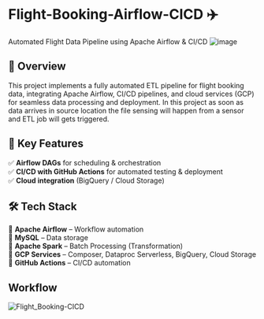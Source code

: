 # Flight-Booking-Airflow-CICD ✈️
Automated Flight Data Pipeline using Apache Airflow & CI/CD
![image](https://github.com/user-attachments/assets/f5ce3e5d-43ca-4d8f-b724-10f2218a0008)

## 📌 Overview
This project implements a fully automated ETL pipeline for flight booking data, integrating Apache Airflow, CI/CD pipelines, and cloud services (GCP) for seamless data processing and deployment. In this project as soon as data arrives in source location the file sensing will happen from a sensor and ETL job will gets triggered.
## 🚀 Key Features
✅ **Airflow DAGs** for scheduling & orchestration  
✅ **CI/CD with GitHub Actions** for automated testing & deployment  
✅ **Cloud integration** (BigQuery / Cloud Storage)  

## 🛠️ Tech Stack
🔹 **Apache Airflow** – Workflow automation  
🔹 **MySQL** – Data storage  
🔹 **Apache Spark** – Batch Processing (Transformation)  
🔹 **GCP Services** – Composer, Dataproc Serverless, BigQuery, Cloud Storage  
🔹 **GitHub Actions** – CI/CD automation  
## Workflow
![Flight_Booking-CICD](https://github.com/user-attachments/assets/2126fadb-3e6f-4811-8352-8393ec16ca2d)

